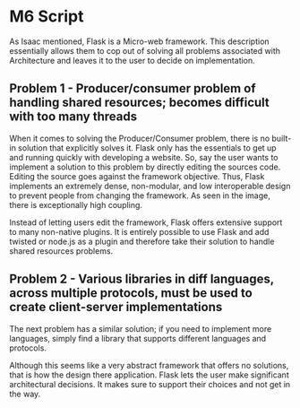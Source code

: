 # M6 Script

As Isaac mentioned, Flask is a Micro-web framework. This description essentially allows them to cop out of solving all problems associated with Architecture and leaves it to the user to decide on implementation.

## Problem 1 - Producer/consumer problem of handling shared resources; becomes difficult with too many threads

When it comes to solving the Producer/Consumer problem, there is no built-in solution that explicitly solves it. Flask only has the essentials to get up and running quickly with developing a website. So, say the user wants to implement a solution to this problem by directly editing the sources code. Editing the source goes against the framework objective. Thus, Flask implements an extremely dense, non-modular, and low interoperable design to prevent people from changing the framework. As seen in the image, there is exceptionally high coupling.

Instead of letting users edit the framework, Flask offers extensive support to many non-native plugins. It is entirely possible to use Flask and add twisted or node.js as a plugin and therefore take their solution to handle shared resources problems.

## Problem 2 - Various libraries in diff languages, across multiple protocols, must be used to create client-server implementations

The next problem has a similar solution; if you need to implement more languages, simply find a library that supports different languages and protocols.

Although this seems like a very abstract framework that offers no solutions, that is how the design there application. Flask lets the user make significant architectural decisions. It makes sure to support their choices and not get in the way.
